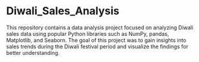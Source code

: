 # Diwali_Sales_Analysis
This repository contains a data analysis project focused on analyzing Diwali sales data using popular Python libraries such as NumPy, pandas, Matplotlib, and Seaborn. The goal of this project was to gain insights into sales trends during the Diwali festival period and visualize the findings for better understanding.
